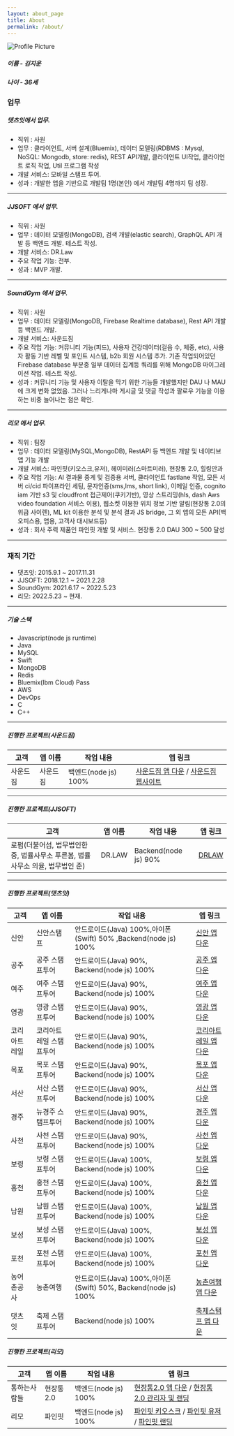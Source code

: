 ```yaml
---
layout: about_page
title: About
permalink: /about/
---
```


<img src="{{ site.baseurl }}/assets/profile-placeholder.jpeg" title="Profile Picture" class="profile">

##### 이름 - 김지운 
##### 나이 - 36세

### 업무

##### 댓츠잇에서 업무.
- 직위 : 사원
- 업무 : 클라이언트, 서버 설계(Bluemix), 데이터 모델링(RDBMS : Mysql, NoSQL: Mongodb, store: redis), REST API개발, 클라이언트 UI작업, 클라이언트 로직 작업, Util 프로그램 작성
- 개발 서비스: 모바일 스탬프 투어.
- 성과 : 개발한 앱을 기반으로 개발팀 1명(본인) 에서 개발팀 4명까지 팀 성장.

---

##### JJSOFT 에서 업무.
- 직위 : 사원
- 업무 : 데이터 모델링(MongoDB), 검색 개발(elastic search), GraphQL API 개발 등 백엔드 개발. 테스트 작성.
- 개발 서비스: DR.Law
- 주요 작업 기능: 전부.
- 성과 : MVP 개발.

---

##### SoundGym 에서 업무.
- 직위 : 사원
- 업무 : 데이터 모델링(MongoDB, Firebase Realtime database), Rest API 개발 등 백엔드 개발.
- 개발 서비스: 사운드짐
- 주요 작업 기능: 커뮤니티 기능(피드), 사용자 건강데이터(걸음 수, 체중, etc), 사용자 활동 기반 레벨 및 포인트 시스템, b2b 회원 시스템 추가. 기존 작업되어있던 Firebase database 부분중 일부 데이터 집계등 쿼리를 위해 MongoDB 마이그레이션 작업. 테스트 작성.
- 성과 : 커뮤니티 기능 및 사용자 이탈을 막기 위한 기능들 개발했지만 DAU 나 MAU 에 크게 변화 없었음. 그러나 느리게나마 게시글 및 댓글 작성과 팔로우 기능을 이용하는 비중 늘어나는 점은 확인.

---

##### 리모 에서 업무.
- 직위 : 팀장
- 업무 : 데이터 모델링(MySQL,MongoDB), RestAPI 등 백엔드 개발 및 네이티브 앱 기능 개발
- 개발 서비스: 파인핏(키오스크,유저), 헤이미러(스마트미러), 현장통 2.0, 힐링안과
- 주요 작업 기능: AI 결과물 중계 및 검증용 서버, 클라이언트 fastlane 작업, 모든 서버 ci/cid 파이프라인 세팅, 문자인증(sms,lms, short link), 이메일 인증, cognito iam 기반 s3 및 cloudfront 접근제어(쿠키기반), 영상 스트리밍(hls, dash Aws video foundation 서비스 이용), 웹소켓 이용한 위치 정보 기반 알림(현장통 2.0의 위급 사이렌), ML kit 이용한 분석 및 분석 결과 JS bridge, 그 외 앱의 모든 API(백오피스용, 앱용, 고객사 대시보드등)
- 성과 : 회사 주력 제품인 파인핏 개발 및 서비스. 현장통 2.0 DAU 300 ~ 500 달성

---
### 재직 기간

- 댓츠잇: 2015.9.1 ~ 2017.11.31
- JJSOFT: 2018.12.1 ~ 2021.2.28
- SoundGym: 2021.6.17 ~ 2022.5.23
- 리모: 2022.5.23 ~ 현재.

---


##### 기술 스택

- Javascript(node js runtime)
- Java
- MySQL
- Swift
- MongoDB
- Redis
- Bluemix(Ibm Cloud) Pass
- AWS
- DevOps
- C
- C++

---
##### 진행한 프로젝트(사운드짐)

|고객|앱 이름|작업 내용|앱 링크|
|---|---|---|---|
|사운드짐|사운드짐|백엔드(node js) 100%|[사운드짐 앱 다운][soundgym] / [사운드짐 웹사이트][soundgym-web]|

---

##### 진행한 프로젝트(JJSOFT)

|고객|앱 이름|작업 내용|앱 링크|
|---|---|---|---|
|로펌(더불어섬, 법무법인한중, 법률사무소 푸른봄, 법률사무소 의율, 법무법인 준)|DR.LAW|Backend(node js) 90%| [DRLAW]|

---

##### 진행한 프로젝트(댓츠잇)

|고객|앱 이름|작업 내용|앱 링크|
|---|---|---|---|
|신안|신안스탬프|안드로이드(Java) 100%,아이폰(Swift) 50% ,Backend(node js) 100%|[신안 앱 다운][shinan]|
|공주|공주 스탬프투어|안드로이드(Java) 90%, Backend(node js) 100%|[공주 앱 다운][gongju]|
|여주|여주 스탬프투어|안드로이드(Java) 90%, Backend(node js) 100%|[여주 앱 다운][yeoju]|
|영광|영광 스탬프투어|안드로이드(Java) 90%, Backend(node js) 100%|[영광 앱 다운][yeonggwang]|
|코리아트레일|코리아트레일 스탬프투어|안드로이드(Java) 90%, Backend(node js) 100%|[코리아트레일 앱 다운][koreatrail]|
|목포|목포 스탬프투어|안드로이드(Java) 90%, Backend(node js) 100%|[목포 앱 다운][mokpo]|
|서산|서산 스탬프투어|안드로이드(Java) 90%, Backend(node js) 100%|[서산 앱 다운][seosan]|
|경주|뉴경주 스탬프투어|안드로이드(Java) 90%, Backend(node js) 100%|[경주 앱 다운][gyeongju]|
|사천|사천 스탬프투어|안드로이드(Java) 90%, Backend(node js) 100%|[사천 앱 다운][sacheon]|
|보령|보령 스탬프투어|안드로이드(Java) 100%, Backend(node js) 100%|[보령 앱 다운][boryeong]|
|홍천|홍천 스탬프투어|안드로이드(Java) 100%, Backend(node js) 100%|[홍천 앱 다운][hongcheon]|
|남원|남원 스탬프투어|안드로이드(Java) 100%, Backend(node js) 100%|[남원 앱 다운][namwon]|
|보성|보성 스탬프투어|안드로이드(Java) 100%, Backend(node js) 100%|[보성 앱 다운][boseong]|
|포천|포천 스탬프투어|안드로이드(Java) 100%, Backend(node js) 100%|[포천 앱 다운][pocheon]|
|농어촌공사|농촌여행|안드로이드(Java) 100%,아이폰(Swift) 50%, Backend(node js) 100%|[농촌여행 앱 다운][farm]|
|댓츠잇|축제 스탬프투어|Backend(node js) 100%|[축제스탬프 앱 다운][festival]|



[shinan]: https://play.google.com/store/apps/details?id=com.thatzit.kjw.stamptour_shinan_client
[gongju]: https://play.google.com/store/apps/details?id=com.thatzit.kjw.stamptour_gongju_client
[yeoju]: https://play.google.com/store/apps/details?id=com.thatzit.stamptour_yeoju_client
[yeonggwang]: https://play.google.com/store/apps/details?id=com.thatzit.stamptour_yeonggwang_client
[koreatrail]: https://play.google.com/store/apps/details?id=com.thatzit.koreatrail_client
[mokpo]: https://play.google.com/store/apps/details?id=com.thatzit.stamptour_mokpo_client
[seosan]: https://play.google.com/store/apps/details?id=com.thatzit.stamptour_seosan_client
[gyeongju]: https://play.google.com/store/apps/details?id=com.thatzit.kjw.stamptour_kyoungju_client
[sacheon]: https://play.google.com/store/apps/details?id=com.thatzit.stamptour_sacheon_client
[boryeong]: https://play.google.com/store/apps/details?id=com.thatzit.stamptour_boryeong_client
[hongcheon]: https://play.google.com/store/apps/details?id=com.thatzit.stamptour_hongcheon_client
[namwon]: https://play.google.com/store/apps/details?id=com.thatzit.stamptour_namwon_client
[boseong]: https://play.google.com/store/apps/details?id=com.thatzit.stamptour_boseong_client
[pocheon]: https://play.google.com/store/apps/details?id=com.thatzit.kjw.stamptour_kyj_client
[farm]: https://play.google.com/store/apps/details?id=thatzit.co.kr.towntouras2
[festival]: https://play.google.com/store/apps/details?id=thatzit.co.kr.festivalstamptour
[soundgym]: https://play.google.com/store/apps/details?id=com.soundgym.app
[soundgym-web]: https://www.soundgym.kr/
[tongpeoples-app]: https://play.google.com/store/apps/details?id=com.tongpeoples.user
[tongpeoples-web]: https://www.tongpeoples.com/
[finefit-kiosk]: https://play.google.com/store/apps/details?id=org.remofine.kiosk
[finefit-user]: https://play.google.com/store/apps/details?id=org.remofine.user
[finefit-web]: https://finefit.kr/
[Electron과 NodeJS 그리고 Socket.io를 이용한 채팅 어플리케이션 개발]: https://www.inflearn.com/course/electron-2
[DRLAW]: https://www.drlaw.io/

##### 진행한 프로젝트(리모)

|고객|앱 이름|작업 내용|앱 링크|
|---|---|---|---|
|통하는사람들|현장통2.0|백엔드(node js) 100%|[현장통2.0 앱 다운][tongpeoples-app] / [현장통2.0 관리자 및 랜딩][tongpeoples-web]|
|리모|파인핏|백엔드(node js) 100%|[파인핏 키오스크][finefit-kiosk] / [파인핏 유저][finefit-user] / [파인핏 랜딩][finefit-web]|
